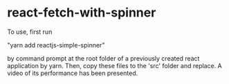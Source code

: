 # react-fetch-with-spinner

To use, first run 

  "yarn add reactjs-simple-spinner"
  
by command prompt at the root folder of a previously created react application by yarn. Then, copy these files to the 'src' folder and replace. A video of its performance has been presented.

